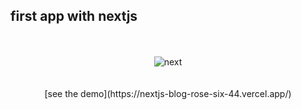 ## first app with nextjs

<br />
<br />

<center>
<img src="https://images.ctfassets.net/e5382hct74si/2LTO3hWQ4NdnedxuYZfwxa/74c017aa157d7986479f1e940448ef51/Logotype.png" alt="next">
</center>
<br />
<br />

<center>
[see the demo](https://nextjs-blog-rose-six-44.vercel.app/)

</center>
